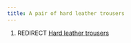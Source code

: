 ```yaml
---
title: A pair of hard leather trousers
---
```


1.  REDIRECT [Hard leather trousers](Hard_leather_trousers "wikilink")